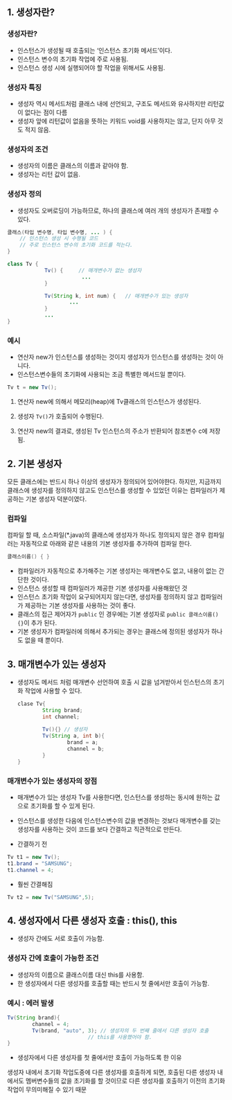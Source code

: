 ## 1. 생성자란?

### 생성자란?

- 인스턴스가 생성될 때 호출되는 ‘인스턴스 초기화 메서드’이다.
- 인스턴스 변수의 초기화 작업에 주로 사용됨.
- 인스턴스 생성 시에 실행되어야 할 작업을 위해서도 사용됨.

### 생성자 특징

- 생성자 역시 메서드처럼 클래스 내에 선언되고, 구조도 메서드와 유사하지만 리턴값이 없다는 점이 다름
- 생성자 앞에 리턴값이 없음을 뜻하는 키워드 void를 사용하지는 않고, 단지 아무 것도 적지 않음.

### 생성자의 조건

- 생성자의 이름은 클래스의 이름과 같아야 함.
- 생성자는 리턴 값이 없음.

### 생성자 정의

- 생성자도 오버로딩이 가능하므로, 하나의 클래스에 여러 개의 생성자가 존재할 수 있다.

```java
클래스(타입 변수명, 타입 변수명, ... ) {
	// 인스턴스 생성 시 수행될 코드
	// 주로 인스턴스 변수의 초기화 코드를 적는다.
}
```

```java
class Tv {
			Tv() {     // 매개변수가 없는 생성자
						...
			}

			Tv(String k, int num) {   // 매개변수가 있는 생성자
					...
			}
			...
}
```

### 예시

- 연산자 new가 인스턴스를 생성하는 것이지 생성자가 인스턴스를 생성하는 것이 아니다.
- 인스턴스변수들의 초기화에 사용되는 조금 특별한 메서드일 뿐이다.

```java
Tv t = new Tv();
```

1) 연산자 new에 의해서 메모리(heap)에 Tv클래스의 인스턴스가 생성된다.

2) 생성자 `Tv()`가 호출되어 수행된다.

3) 연산자 new의 결과로, 생성된 Tv 인스턴스의 주소가 반환되어 참조변수 c에 저장됨.

## 2. 기본 생성자

모든 클래스에는 반드시 하나 이상의 생성자가 정의되어 있어야한다. 하지만, 지금까지 클래스에 생성자를 정의하지 않고도 인스턴스를 생성할 수 있었던 이유는 컴파일러가 제공하는 기본 생성자 덕분이였다.

### 컴파일

컴파일 할 때, 소스파일(*.java)의 클래스에 생성자가 하나도 정의되지 않은 경우 컴파일러는 자동적으로 아래와 같은 내용의 기본 생성자를 추가하여 컴파일 한다.

```java
클래스이름() { }
```

- 컴파일러가 자동적으로 추가해주는 기본 생성자는 매개변수도 없고, 내용이 없는 간단한 것이다.
- 인스턴스 생성할 때 컴파일러가 제공한 기본 생성자를 사용해왔던 것
- 인스턴스 초기화 작업이 요구되어지지 않는다면, 생성자를 정의하지 않고 컴파일러가 제공하는 기본 생성자를 사용하는 것이 좋다.
- 클래스의 접근 제어자가 `public` 인 경우에는 기본 생성자로 `public 클래스이름() {}`이 추가 된다.
- 기본 생성자가 컴파일러에 의해서 추가되는 경우는 클래스에 정의된 생성자가 하나도 없을 때 뿐이다.

## 3. 매개변수가 있는 생성자

- 생성자도 메서드 처럼 매개변수 선언하여 호출 시 값을 넘겨받아서 인스턴스의 초기화 작업에 사용할 수 있다.
    
    ```java
    clase Tv{
    		String brand;
    		int channel; 
    	
    		Tv(){} // 생성자
    		Tv(String a, int b){
    				brand = a;
    				channel = b;		
    		}
    }
    ```
    

### 매개변수가 있는 생성자의 장점

- 매개변수가 있는 생성자 Tv를 사용한다면, 인스턴스를 생성하는 동시에 원하는 값으로 초기화를 할 수 있게 된다.
- 인스턴스를 생성한 다음에 인스턴스변수의 값을 변경하는 것보다 매개변수를 갖는 생성자를 사용하는 것이 코드를 보다 간결하고 직관적으로 만든다.

- 간결하기 전

```java
Tv t1 = new Tv();
t1.brand = "SAMSUNG";
t1.channel = 4;
```

- 훨씬 간결해짐

```java
Tv t2 = new Tv("SAMSUNG",5);
```

## 4. 생성자에서 다른 생성자 호출 : this(), this

- 생성자 간에도 서로 호출이 가능함.

### 생성자 간에 호출이 가능한 조건

- 생성자의 이름으로 클래스이름 대신 this를 사용함.
- 한 생성자에서 다른 생성자를 호출할 때는 반드시 첫 줄에서만 호출이 가능함.

### 예시 : 에러 발생

```java
Tv(String brand){
		channel = 4;         
		Tv(brand, "auto", 3); // 생성자의 두 번째 줄에서 다른 생성자 호출
                          // this를 사용했어야 함.
}
```

- 생성자에서 다른 생성자를 첫 줄에서만 호출이 가능하도록 한 이유

생성자 내에서 초기화 작업도중에 다른 생성자를 호출하게 되면, 호출된 다른 생성자 내에서도 멤버변수들의 값을 초기화를 할 것이므로 다른 생성자를 호출하기 이전의 초기화 작업이 무의미해질 수 있기 때문
